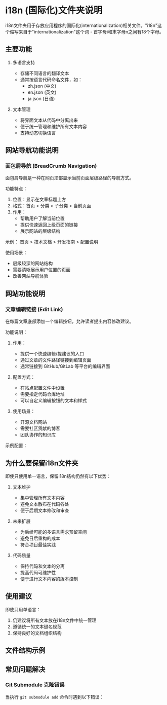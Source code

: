 # i18n (国际化)文件夹说明

i18n文件夹用于存放应用程序的国际化(internationalization)相关文件。"i18n"这个缩写来自于"internationalization"这个词 - 首字母i和末字母n之间有18个字母。

## 主要功能

1. 多语言支持
   - 存储不同语言的翻译文本
   - 通常按语言代码命名文件，如：
     - zh.json (中文)
     - en.json (英文)
     - ja.json (日语)

2. 文本管理
   - 将界面文本从代码中分离出来
   - 便于统一管理和维护所有文本内容
   - 支持动态切换语言

## 网站导航功能说明

### 面包屑导航 (BreadCrumb Navigation)
面包屑导航是一种在网页顶部显示当前页面层级路径的导航方式。

功能特点：
1. 位置：显示在文章标题上方
2. 格式：首页 > 分类 > 子分类 > 当前页面
3. 作用：
   - 帮助用户了解当前位置
   - 提供快速返回上级页面的链接
   - 展示网站的层级结构

示例：
首页 > 技术文档 > 开发指南 > 配置说明

使用场景：
- 层级较深的网站结构
- 需要清晰展示用户位置的页面
- 改善网站导航体验

## 网站功能说明

### 文章编辑链接 (Edit Link)
在每篇文章底部添加一个编辑按钮，允许读者提出内容修改建议。

功能说明：
1. 作用：
   - 提供一个快速编辑/提建议的入口
   - 通过文章的文件路径链接到编辑页面
   - 通常链接到 GitHub/GitLab 等平台的编辑界面

2. 配置方式：
   - 在站点配置文件中设置
   - 需要指定代码仓库地址
   - 可以自定义编辑按钮的文本和样式

3. 使用场景：
   - 开源文档网站
   - 需要社区贡献的博客
   - 团队协作的知识库

示例配置：

## 为什么要保留i18n文件夹

即使只使用单一语言，保留i18n结构仍然有以下优势：

1. 文本维护
   - 集中管理所有文本内容
   - 避免文本散布在代码各处
   - 便于后期文本修改和审查

2. 未来扩展
   - 为后续可能的多语言需求预留空间
   - 避免日后重构的成本
   - 符合项目最佳实践

3. 代码质量
   - 保持代码和文本的分离
   - 提高代码可维护性
   - 便于进行文本内容的版本控制

## 使用建议

即使只用单语言：
1. 仍建议将所有文本放在i18n文件中统一管理
2. 遵循统一的文本键名规范
3. 保持良好的文档组织结构

## 文件结构示例

## 常见问题解决

### Git Submodule 克隆错误
当执行 `git submodule add` 命令时遇到以下错误：
